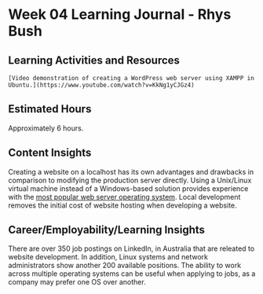 <h1>Week 04 Learning Journal - Rhys Bush</h1>

## Learning Activities and Resources
    [Video demonstration of creating a WordPress web server using XAMPP in Ubuntu.](https://www.youtube.com/watch?v=KkNg1yCJGz4)

## Estimated Hours
<p>Approximately 6 hours.</p>

## Content Insights
Creating a website on a localhost has its own advantages and drawbacks in comparison to modifying the production server directly. Using a Unix/Linux virtual machine instead of a Windows-based solution provides experience with the [most popular web server operating system](https://w3techs.com/technologies/cross/web_server/operating_system). Local development removes the initial cost of website hosting when developing a website.


<h2>Career/Employability/Learning Insights</h2>
<p>There are over 350 job postings on LinkedIn, in Australia that are releated to website development. In addition, Linux systems and network administrators show another 200 available positions. The ability to work across multiple operating systems can be useful when applying to jobs, as a company may prefer one OS over another.</p>